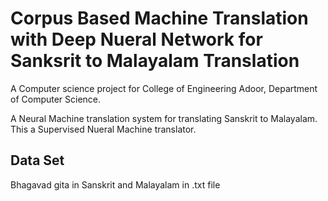 # Corpus Based Machine Translation with Deep Nueral Network for Sanksrit to Malayalam Translation
A Computer science project for College of Engineering Adoor, Department of Computer Science. 

A Neural Machine translation system  for translating Sanskrit to Malayalam. This a Supervised Nueral Machine translator.


Data Set
------------------
Bhagavad gita in Sanskrit and Malayalam in .txt file



